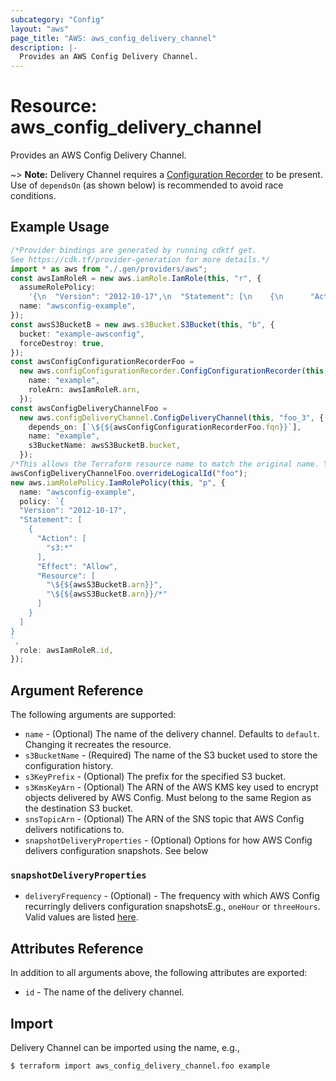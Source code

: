 ```yaml
---
subcategory: "Config"
layout: "aws"
page_title: "AWS: aws_config_delivery_channel"
description: |-
  Provides an AWS Config Delivery Channel.
---
```


# Resource: aws\_config\_delivery\_channel

Provides an AWS Config Delivery Channel.

\~> **Note:** Delivery Channel requires a [Configuration Recorder](/docs/providers/aws/r/config_configuration_recorder.html) to be present. Use of `dependsOn` (as shown below) is recommended to avoid race conditions.

## Example Usage

```typescript
/*Provider bindings are generated by running cdktf get.
See https://cdk.tf/provider-generation for more details.*/
import * as aws from "./.gen/providers/aws";
const awsIamRoleR = new aws.iamRole.IamRole(this, "r", {
  assumeRolePolicy:
    '{\n  "Version": "2012-10-17",\n  "Statement": [\n    {\n      "Action": "sts:AssumeRole",\n      "Principal": {\n        "Service": "config.amazonaws.com"\n      },\n      "Effect": "Allow",\n      "Sid": ""\n    }\n  ]\n}\n',
  name: "awsconfig-example",
});
const awsS3BucketB = new aws.s3Bucket.S3Bucket(this, "b", {
  bucket: "example-awsconfig",
  forceDestroy: true,
});
const awsConfigConfigurationRecorderFoo =
  new aws.configConfigurationRecorder.ConfigConfigurationRecorder(this, "foo", {
    name: "example",
    roleArn: awsIamRoleR.arn,
  });
const awsConfigDeliveryChannelFoo =
  new aws.configDeliveryChannel.ConfigDeliveryChannel(this, "foo_3", {
    depends_on: [`\${${awsConfigConfigurationRecorderFoo.fqn}}`],
    name: "example",
    s3BucketName: awsS3BucketB.bucket,
  });
/*This allows the Terraform resource name to match the original name. You can remove the call if you don't need them to match.*/
awsConfigDeliveryChannelFoo.overrideLogicalId("foo");
new aws.iamRolePolicy.IamRolePolicy(this, "p", {
  name: "awsconfig-example",
  policy: `{
  "Version": "2012-10-17",
  "Statement": [
    {
      "Action": [
        "s3:*"
      ],
      "Effect": "Allow",
      "Resource": [
        "\${${awsS3BucketB.arn}}",
        "\${${awsS3BucketB.arn}}/*"
      ]
    }
  ]
}
`,
  role: awsIamRoleR.id,
});

```

## Argument Reference

The following arguments are supported:

* `name` - (Optional) The name of the delivery channel. Defaults to `default`. Changing it recreates the resource.
* `s3BucketName` - (Required) The name of the S3 bucket used to store the configuration history.
* `s3KeyPrefix` - (Optional) The prefix for the specified S3 bucket.
* `s3KmsKeyArn` - (Optional) The ARN of the AWS KMS key used to encrypt objects delivered by AWS Config. Must belong to the same Region as the destination S3 bucket.
* `snsTopicArn` - (Optional) The ARN of the SNS topic that AWS Config delivers notifications to.
* `snapshotDeliveryProperties` - (Optional) Options for how AWS Config delivers configuration snapshots. See below

### `snapshotDeliveryProperties`

* `deliveryFrequency` - (Optional) - The frequency with which AWS Config recurringly delivers configuration snapshotsE.g., `oneHour` or `threeHours`. Valid values are listed [here](https://docs.aws.amazon.com/config/latest/APIReference/API_ConfigSnapshotDeliveryProperties.html#API_ConfigSnapshotDeliveryProperties_Contents).

## Attributes Reference

In addition to all arguments above, the following attributes are exported:

* `id` - The name of the delivery channel.

## Import

Delivery Channel can be imported using the name, e.g.,

```console
$ terraform import aws_config_delivery_channel.foo example
```
